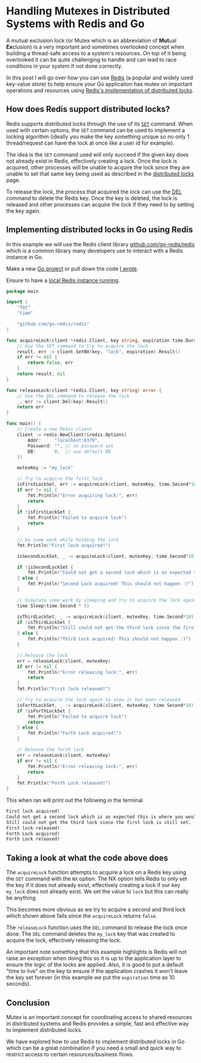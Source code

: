 # Handling Mutexes in Distributed Systems with Redis and Go

A mutual exclusion lock (or Mutex which is an abbreviation of **Mut**ual **Ex**clusion) is a very important and sometimes overlooked concept when building a thread-safe access to a system's resources. On top of it being overlooked it can be quite challenging to handle and can lead to race conditions in your system if not done correctly. 

In this post I will go over how you can use [Redis](https://redis.io/) (a popular and widely used key-value store) to help ensure your Go application has mutex on important operations and resources using [Redis's implementation of distributed locks](https://redis.io/docs/manual/patterns/distributed-locks/). 

## How does Redis support distributed locks?

Redis supports distributed locks through the use of its [`SET`](https://redis.io/commands/set/) command. When used with certain options, the `SET` command can be used to implement a locking algorithm (ideally you make the key something unique so no only 1 thread/request can have the lock at once like a user id for example). 

The idea is the `SET` command used will only succeed if the given key does not already exist in Redis, effectively creating a lock. Once the lock is acquired, other processes will be unable to acquire the lock since they are unable to set that same key being used as described in the [distributed locks](https://redis.io/docs/manual/patterns/distributed-locks/) page. 

To release the lock, the process that acquired the lock can use the [DEL](https://redis.io/commands/del/) command to delete the Redis key. Once the key is deleted, the lock is released and other processes can acquire the lock if they need to by setting the key again.

## Implementing distributed locks in Go using Redis

In this example we will use the Redis client library [github.com/go-redis/redis](https://github.com/redis/go-redis) which is a common library many developers use to interact with a Redis instance in Go. 

Make a new [Go project](https://go.dev/doc/code) or pull down the code [I wrote](https://github.com/jdboisvert/redis-distributed-locks). 

Ensure to have a [local Redis instance running](https://redis.io/docs/getting-started/). 

```go
package main

import (
	"fmt"
	"time"

	"github.com/go-redis/redis"
)

func acquireLock(client *redis.Client, key string, expiration time.Duration) (bool, error) {
	// Use the SET command to try to acquire the lock
	result, err := client.SetNX(key, "lock", expiration).Result()
	if err != nil {
		return false, err
	}
	return result, nil
}

func releaseLock(client *redis.Client, key string) error {
	// Use the DEL command to release the lock
	_, err := client.Del(key).Result()
	return err
}

func main() {
	// Create a new Redis client
	client := redis.NewClient(&redis.Options{
		Addr:     "localhost:6379",
		Password: "", // no password set
		DB:       0,  // use default DB
	})

	mutexKey := "my_lock"

	// Try to acquire the first lock
	isFirstLockSet, err := acquireLock(client, mutexKey, time.Second*10)
	if err != nil {
		fmt.Println("Error acquiring lock:", err)
		return
	}
	if !isFirstLockSet {
		fmt.Println("Failed to acquire lock")
		return
	}

	// Do some work while holding the lock
	fmt.Println("First lock acquired!")

	isSecondLockSet, _ := acquireLock(client, mutexKey, time.Second*10)

	if !isSecondLockSet {
		fmt.Println("Could not get a second lock which is as expected this is where you would force the request out.")
	} else {
		fmt.Println("Second Lock acquired! This should not happen :)")
	}

	// Simulate some work by sleeping and try to acquire the lock again to see that it fails
	time.Sleep(time.Second * 5)

	isThirdLockSet, _ := acquireLock(client, mutexKey, time.Second*10)
	if !isThirdLockSet {
		fmt.Println("Still could not get the third lock since the first lock is still set.")
	} else {
		fmt.Println("Third Lock acquired! This should not happen :)")
	}

	// Release the lock
	err = releaseLock(client, mutexKey)
	if err != nil {
		fmt.Println("Error releasing lock:", err)
		return
	}
	fmt.Println("First lock released!")

	// Try to acquire the lock again to show it has been released
	isForthLockSet, _ := acquireLock(client, mutexKey, time.Second*10)
	if !isForthLockSet {
		fmt.Println("Failed to acquire lock")
		return
	} else {
		fmt.Println("Forth Lock acquired!")
	}

	// Release the forth lock
	err = releaseLock(client, mutexKey)
	if err != nil {
		fmt.Println("Error releasing lock:", err)
		return
	}
	fmt.Println("Forth Lock released!")
}

```

This when ran will print out the following in the terminal 

```bash 
First lock acquired!
Could not get a second lock which is as expected this is where you would force the request out.
Still could not get the third lock since the first lock is still set.
First lock released!
Forth Lock acquired!
Forth Lock released!
```

## Taking a look at what the code above does
The `acquireLock` function attempts to acquire a lock on a Redis key using the `SET` command with the `NX` option. The NX option tells Redis to only set the key if it does not already exist, effectively creating a lock if our key `my_lock` does not already exist. We set the value to `lock` but this can really be anything. 

This becomes more obvious as we try to acquire a second and third lock which shown above fails since the `acquireLock` returns `false`. 

The `releaseLock` function uses the `DEL` command to release the lock once done. The `DEL` command deletes the `my_lock` key that was created to acquire the lock, effectively releasing the lock.

An important note something that this example highlights is Redis will not raise an exception when doing this so it is up to the application layer to ensure the logic of the locks are applied. Also, it is good to put a default "time to live" on the key to ensure if the application crashes it won't leave the key set forever (in this example we put the `expiration` time as 10 seconds). 

## Conclusion

Mutex is an important concept for coordinating access to shared resources in distributed systems and Redis provides a simple, fast and effective way to implement distributed locks. 

We have explored how to use Redis to implement distributed locks in Go which can be a great combination if you need a small and quick way to restrict access to certain resources/business flows. 